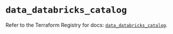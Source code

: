 # `data_databricks_catalog`

Refer to the Terraform Registry for docs: [`data_databricks_catalog`](https://registry.terraform.io/providers/databricks/databricks/1.73.0/docs/data-sources/catalog).
